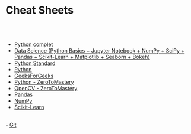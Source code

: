 # Cheat Sheets

<br>
<br>

- <a  href="https://www.pythoncheatsheet.org/" target="_blank">Python complet</a>
- <a  href="https://squareface.fr/pdf/python-cheatsheets.pdf" target="_blank">Data Science (Python Basics + Jupyter Notebook + NumPy + SciPy + Pandas + Scikit-Learn + Matplotlib + Seaborn + Bokeh)</a>
- <a  href="https://quickref.me/python.html" target="_blank">Python Standard</a>
- <a  href="https://www.codewithharry.com/blogpost/python-cheatsheet/" target="_blank">Python</a>
- <a  href="https://www.geeksforgeeks.org/python-cheat-sheet/" target="_blank">GeeksForGeeks</a>
- <a  href="https://zerotomastery.io/cheatsheets/python-cheat-sheet/" target="_blank">Python - ZeroToMastery</a>
- <a  href="https://www.geeksforgeeks.org/python-opencv-cheat-sheet/" target="_blank">OpenCV - ZeroToMastery</a>
- <a  href="https://pandas.pydata.org/Pandas_Cheat_Sheet.pdf" target="_blank">Pandas</a>
- <a  href="https://www.geeksforgeeks.org/numpy-cheat-sheet/" target="_blank">NumPy</a>
- <a  href="https://images.datacamp.com/image/upload/v1676302389/Marketing/Blog/Scikit-Learn_Cheat_Sheet.pdf" target="_blank">Scikit-Learn</a>
<br>
- <a  href="https://training.github.com/downloads/fr/github-git-cheat-sheet.pdf" target="_blank">Git</a>
